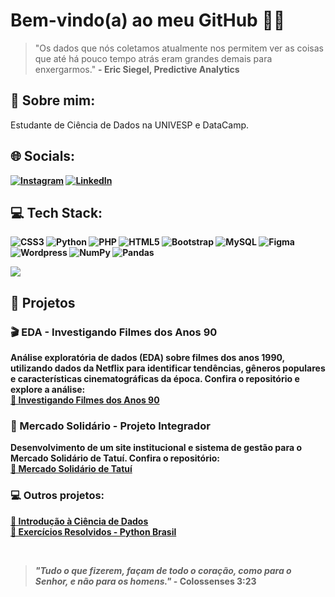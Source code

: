 # Bem-vindo(a) ao meu GitHub 👩‍💻
> "Os dados que nós coletamos atualmente nos permitem ver as coisas que até há pouco tempo atrás eram grandes demais para enxergarmos."
> **- Eric Siegel, Predictive Analytics**
> 
## 💫 Sobre mim:
Estudante de Ciência de Dados na UNIVESP e DataCamp.<br>
<b>

## 🌐 Socials:
[![Instagram](https://img.shields.io/badge/Instagram-%23E4405F.svg?logo=Instagram&logoColor=white)](https://instagram.com/letstahl) [![LinkedIn](https://img.shields.io/badge/LinkedIn-%230077B5.svg?logo=linkedin&logoColor=white)](https://linkedin.com/in/https://www.linkedin.com/in/leticiastahl/) 

## 💻 Tech Stack:
![CSS3](https://img.shields.io/badge/css3-%231572B6.svg?style=for-the-badge&logo=css3&logoColor=white) ![Python](https://img.shields.io/badge/python-3670A0?style=for-the-badge&logo=python&logoColor=ffdd54) ![PHP](https://img.shields.io/badge/php-%23777BB4.svg?style=for-the-badge&logo=php&logoColor=white) ![HTML5](https://img.shields.io/badge/html5-%23E34F26.svg?style=for-the-badge&logo=html5&logoColor=white) ![Bootstrap](https://img.shields.io/badge/bootstrap-%23563D7C.svg?style=for-the-badge&logo=bootstrap&logoColor=white) ![MySQL](https://img.shields.io/badge/mysql-%2300f.svg?style=for-the-badge&logo=mysql&logoColor=white) 	![Figma](https://img.shields.io/badge/figma-%23F24E1E.svg?style=for-the-badge&logo=figma&logoColor=white) ![Wordpress](https://img.shields.io/badge/Wordpress-31A8FF.svg?style=for-the-badge&logo=Wordpress&logoColor=white) ![NumPy](https://img.shields.io/badge/numpy-%23013243.svg?style=for-the-badge&logo=numpy&logoColor=white) ![Pandas](https://img.shields.io/badge/pandas-%23150458.svg?style=for-the-badge&logo=pandas&logoColor=white)

![](https://github-readme-stats.vercel.app/api/top-langs/?username=devleticiastahl&theme=tokyonight&hide_border=true&include_all_commits=false&count_private=false&layout=compact)

## 🚀 Projetos

### 🎬 EDA - Investigando Filmes dos Anos 90
Análise exploratória de dados (EDA) sobre filmes dos anos 1990, utilizando dados da Netflix para identificar tendências, gêneros populares e características cinematográficas da época. Confira o repositório e explore a análise:  
[🔗 Investigando Filmes dos Anos 90](https://github.com/devleticiastahl/90smovies-netflix)

### 🛒 Mercado Solidário - Projeto Integrador
Desenvolvimento de um site institucional e sistema de gestão para o Mercado Solidário de Tatuí. Confira o repositório:  
[🔗 Mercado Solidário de Tatuí](https://github.com/edunucleo/mercado_solidario)

### 💻 Outros projetos:
[🔗 Introdução à Ciência de Dados](https://github.com/https://github.com/devleticiastahl/introcienciadedados) <br>
[🔗 Exercícios Resolvidos - Python Brasil](https://github.com/devleticiastahl/python-brasil-exercicios)


<br>

> *"Tudo o que fizerem, façam de todo o coração, como para o Senhor, e não para os homens."* - 
>  **Colossenses 3:23**  







